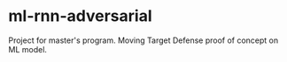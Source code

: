 # ml-rnn-adversarial
Project for master's program. Moving Target Defense proof of concept on ML model.
